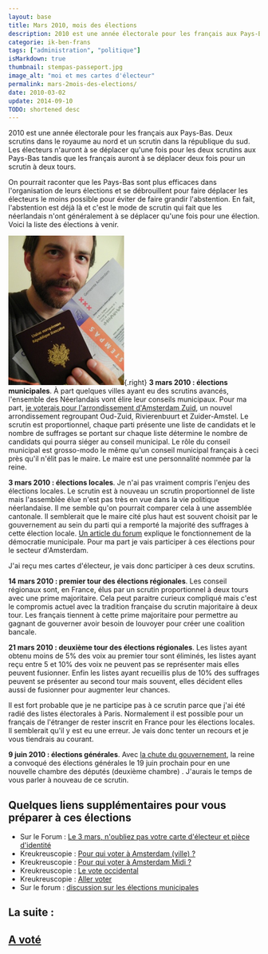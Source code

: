 ```yaml
---
layout: base
title: Mars 2010, mois des élections
description: 2010 est une année électorale pour les français aux Pays-Bas. Deux scrutins dans le royaume au nord et un scrutin dans la république du sud. Les électeurs 
categorie: ik-ben-frans
tags: ["administration", "politique"]
isMarkdown: true
thumbnail: stempas-passeport.jpg
image_alt: "moi et mes cartes d'électeur"
permalink: mars-2mois-des-elections/
date: 2010-03-02
update: 2014-09-10
TODO: shortened desc
---
```


2010 est une année électorale pour les français aux Pays-Bas. Deux scrutins dans le royaume au nord et un scrutin dans la république du sud. Les électeurs n'auront à se déplacer qu'une fois pour les deux scrutins aux Pays-Bas tandis que les français auront à se déplacer deux fois pour un scrutin à deux tours.

On pourrait raconter que les Pays-Bas sont plus efficaces dans l'organisation de leurs élections et  se débrouillent pour faire déplacer les électeurs le moins possible pour éviter de faire grandir l'abstention. En fait, l'abstention est déjà là et c'est le mode de scrutin qui fait que les néerlandais n'ont généralement à se déplacer qu'une fois pour une élection. Voici la liste des élections à venir.

![moi et mes cartes d'électeur](stempas-passeport.jpg){.right}
**3 mars 2010 : élections municipales**. À part quelques villes ayant eu des scrutins avancés, l'ensemble des Néerlandais vont élire leur conseils municipaux. Pour ma part, [je voterais pour l'arrondissement d'Amsterdam Zuid](/bientot-les-elections-municipales), un nouvel arrondissement regroupant Oud-Zuid, Rivierenbuurt et Zuider-Amstel. Le scrutin est proportionnel, chaque parti présente une liste de candidats et le nombre de suffrages se portant sur chaque liste détermine le nombre de candidats qui pourra siéger au conseil municipal. Le rôle du conseil municipal est grosso-modo le même qu'un conseil municipal français à ceci près qu'il n'élit pas le maire. Le maire est une personnalité nommée par la reine.

**3 mars 2010 : élections locales**. Je n'ai pas vraiment compris l'enjeu des élections locales. Le scrutin est à nouveau un scrutin proportionnel de liste mais l'assemblée élue n'est pas très en vue dans la vie politique néerlandaise. Il me semble qu'on pourrait comparer cela à une assemblée cantonale. Il semblerait que le maire cité plus haut est souvent choisit par le gouvernement au sein du parti qui a remporté la majorité des suffrages à cette élection locale. [Un article du forum](http://leforum.nl/index.php/events-section/38-evenements/167-les-elections-municipales-du-3-mars-2010) explique le fonctionnement de la démocratie municipale. Pour ma part je vais participer à ces élections pour le secteur d'Amsterdam.

J'ai reçu mes cartes d'électeur, je vais donc participer à ces deux scrutins.

**14 mars 2010 : premier tour des élections régionales**. Les conseil régionaux sont, en France, élus par un scrutin proportionnel à deux tours avec une prime majoritaire. Cela peut paraitre curieux compliqué mais c'est le compromis actuel avec la tradition française du scrutin majoritaire à deux tour. Les français tiennent à cette prime majoritaire pour permettre au gagnant de gouverner avoir besoin de louvoyer pour créer une coalition bancale.

**21 mars 2010 : deuxième tour des élections régionales**. Les listes ayant obtenu moins de 5% des voix au premier tour sont éliminés, les listes ayant reçu entre 5 et 10% des voix ne peuvent pas se représenter mais elles peuvent fusionner. Enfin les listes ayant recueillis plus de 10% des suffrages peuvent se présenter au second tour mais souvent, elles décident elles aussi de fusionner pour augmenter leur chances.

Il est fort probable que je ne participe pas à ce scrutin parce que j'ai été radié des listes électorales à Paris. Normalement il est possible pour un français de l'étranger de rester inscrit en France pour les élections locales. Il semblerait qu'il y est eu une erreur. Je vais donc tenter un recours et je vous tiendrais au courant.

**9 juin 2010 : élections générales**. Avec [la chute du gouvernement](/balkenende-iv-est-tombe), la reine a convoqué des élections générales le 19 juin prochain pour en une nouvelle chambre des députés (deuxième chambre) . J'aurais le temps de vous parler à nouveau de ce scrutin.

## Quelques liens supplémentaires pour vous préparer à ces élections

* Sur le Forum : [Le 3 mars, n'oubliez pas votre carte d'électeur et pièce d'identité](http://leforum.nl/index.php/events-section/38-evenements/167-les-elections-municipales-du-3-mars-2010)
* Kreukreuscopie : [Pour qui voter à Amsterdam (ville) ?](http://kreukreuscopie.blogspot.com/2010/03/pour-qui-voter-amsterdam-ville.html)
* Kreukreuscopie : [Pour qui voter à Amsterdam Midi ?](http://kreukreuscopie.blogspot.com/2010/03/pour-qui-voter-amsterdam-midi.html)
* Kreukreuscopie : [Le vote occidental](http://kreukreuscopie.blogspot.com/2010/02/le-vote-occidental.html)
* Kreukreuscopie : [Aller voter](http://kreukreuscopie.blogspot.com/2010/02/aller-voter.html)
* Sur le forum : [discussion sur les élections municipales](http://www.leforum.nl/forum/viewtopic.php?f=5&t=22328)

## La suite :
[A voté](/a-vote)
---